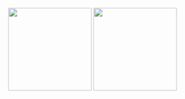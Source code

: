 <img src="https://github.com/tugcenurdaglar/burc_app/blob/master/Screenshot_1617464822.png" width="170px">  <img src="https://github.com/tugcenurdaglar/burc_app/blob/master/Screenshot_1617464834.png" width="170px">

